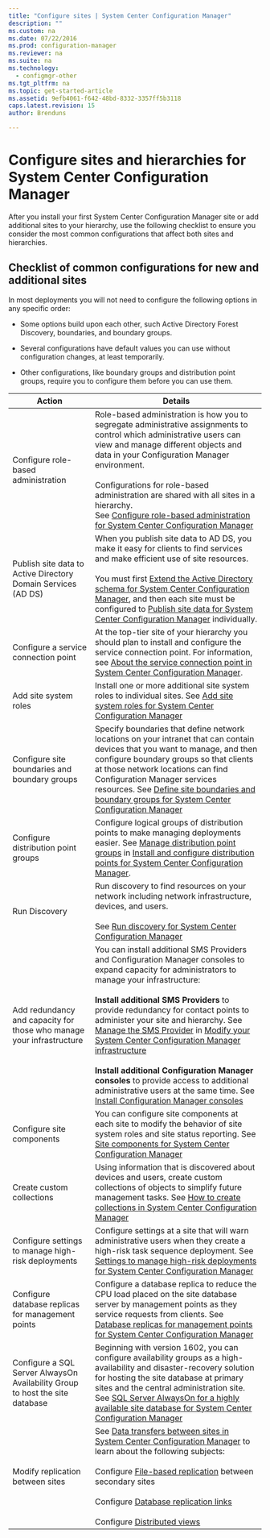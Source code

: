```yaml
---
title: "Configure sites | System Center Configuration Manager"
description: ""
ms.custom: na
ms.date: 07/22/2016
ms.prod: configuration-manager
ms.reviewer: na
ms.suite: na
ms.technology:
  - configmgr-other
ms.tgt_pltfrm: na
ms.topic: get-started-article
ms.assetid: 9efb4061-f642-48bd-8332-3357ff5b3118
caps.latest.revision: 15
author: Brenduns

---
```

# Configure sites and hierarchies for System Center Configuration Manager
After you install your first System Center Configuration Manager site or add additional sites to your hierarchy, use the following checklist to ensure you consider the most common configurations that affect both sites and hierarchies.  

## Checklist of common configurations for new and additional sites  
 In most deployments you will not need to configure the following options in any specific order:  

-   Some options build upon each other, such Active Directory Forest Discovery, boundaries,  and boundary groups.  

-   Several configurations have default values you can use without configuration changes, at least temporarily.  

-   Other configurations, like boundary groups and distribution point groups, require you to configure them before you can use them.  

|Action|Details|  
|------------|-------------|  
|Configure role-based administration|Role-based administration is how you to segregate administrative assignments to control which administrative users can view and manage different objects and data in your Configuration Manager environment.<br /><br /> Configurations for role-based administration are shared with all sites in a hierarchy.   <br />See [Configure role-based administration for System Center Configuration Manager](../../../../core/servers/deploy/configure/configure-role-based-administration.md)|  
|Publish site data to Active Directory Domain Services (AD DS)|When you publish site data to AD DS, you make it easy for clients to find services and make efficient use of site resources.<br /><br /> You must first [Extend the Active Directory schema for System Center Configuration Manager](../../../../core/plan-design/network/extend-the-active-directory-schema.md), and then each site must be configured to [Publish site data for System Center Configuration Manager](../../../../core/servers/deploy/configure/publish-site-data.md) individually.|  
|Configure a service connection point|At the top-tier site of your hierarchy you should plan to install and configure the service connection point. For information, see [About the service connection point in System Center Configuration Manager](../../../../core/servers/deploy/configure/about-the-service-connection-point.md).|  
|Add site system roles|Install one or more additional site system roles to individual sites.  See [Add site system roles for System Center Configuration Manager](../../../../core/servers/deploy/configure/add-site-system-roles.md)|  
|Configure site boundaries and boundary groups|Specify boundaries that define network locations on your intranet that can contain devices that you want to manage, and then configure boundary groups so that clients at those network locations can find Configuration Manager services resources. See [Define site boundaries and boundary groups for System Center Configuration Manager](../../../../core/servers/deploy/configure/define-site-boundaries-and-boundary-groups.md)|  
|Configure distribution point groups|Configure logical  groups of distribution points to make managing deployments easier. See [Manage distribution point groups](../../../../core/servers/deploy/configure/install-and-configure-distribution-points.md#bkmk_manage) in [Install and configure distribution points for System Center Configuration Manager](../../../../core/servers/deploy/configure/install-and-configure-distribution-points.md).|  
|Run Discovery|Run discovery to find resources on your network including network infrastructure, devices, and users.<br /><br /> See [Run discovery for System Center Configuration Manager](../../../../core/servers/deploy/configure/run-discovery.md)|  
|Add redundancy and capacity for those who manage your infrastructure|You can install additional SMS Providers and Configuration Manager consoles to expand capacity for administrators to manage your infrastructure:<br /><br /> **Install additional SMS Providers** to provide redundancy for contact points to administer your site and hierarchy. See [Manage the SMS Provider](../../../../core/servers/manage/modify-your-infrastructure.md#BKMK_ManageSMSprovider) in [Modify your System Center Configuration Manager infrastructure](../../../../core/servers/manage/modify-your-infrastructure.md)<br /><br /> **Install additional Configuration Manager consoles** to provide access to additional administrative users at the same time. See [Install Configuration Manager consoles](../../../../core/servers/deploy/install/install-consoles.md)|  
|Configure site components|You can configure site components at each site to modify the behavior of site system roles and site status reporting. See [Site components for System Center Configuration Manager](../../../../core/servers/deploy/configure/site-components.md)|  
|Create custom collections|Using information that is discovered about devices and users, create custom collections of objects to simplify future management tasks. See [How to create collections in System Center Configuration Manager](../../../../core/clients/manage/collections/create-collections.md)|  
|Configure settings to manage high-risk deployments|Configure settings at a site that will warn administrative users when they create a high-risk task sequence deployment.  See [Settings to manage high-risk deployments for System Center Configuration Manager](../../../../protect/understand/settings-to-manage-high-risk-deployments.md)|  
|Configure database replicas for management points|Configure a database replica to reduce the CPU load placed on the site database server by management points as they service requests from clients. See [Database replicas for management points for System Center Configuration Manager](../../../../core/servers/deploy/configure/database-replicas-for-management-points.md)|  
|Configure a SQL Server AlwaysOn Availability Group to host the site database|Beginning with version 1602, you can configure availability groups as a high-availability and disaster-recovery solution for hosting the site database at primary sites and the central administration site. See [SQL Server AlwaysOn for a highly available site database for System Center Configuration Manager](../../../../core/servers/deploy/configure/sql-server-alwayson-for-a-highly-available-site-database.md)|  
|Modify replication between sites|See [Data transfers between sites in System Center Configuration Manager](../../../../core/servers/manage/data-transfers-between-sites.md) to learn about the following subjects:<br /><br /> Configure [File-based replication](../../../../core/servers/manage/data-transfers-between-sites.md#bkmk_fileroute) between secondary sites<br /><br /> Configure [Database replication links](../../../../core/servers/manage/data-transfers-between-sites.md#bkmk_Dblinks)<br /><br /> Configure [Distributed views](../../../../core/servers/manage/data-transfers-between-sites.md#bkmk_distviews)|  
